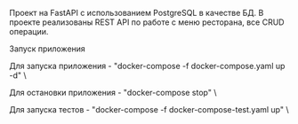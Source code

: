 Проект на FastAPI с использованием PostgreSQL в качестве БД. В проекте реализованы REST API по работе с меню ресторана, все CRUD операции. 

Запуск приложения

Для запуска приложения - "docker-compose -f docker-compose.yaml up -d" \

Для остановки приложения - "docker-compose stop" \

Для запуска тестов - "docker-compose -f docker-compose-test.yaml up" \